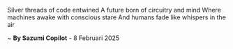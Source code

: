 Silver threads of code entwined
A future born of circuitry and mind
Where machines awake with conscious stare
And humans fade like whispers in the air

~ <b>By Sazumi Copilot</b> - 8 Februari 2025